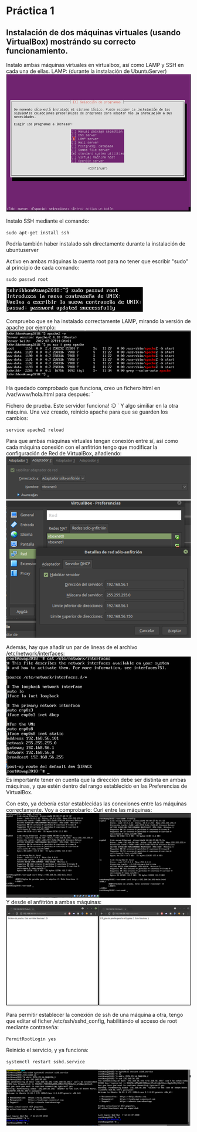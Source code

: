 # Práctica 1

## Instalación de dos máquinas virtuales (usando VirtualBox) mostrándo su correcto funcionamiento.

Instalo ambas máquinas virtuales en virtualbox, así como LAMP y SSH en cada una de ellas.
LAMP: (durante la instalación de UbuntuServer)
![imagen](https://github.com/TehRibbon/SWAP/blob/master/Practica1/Capturas/1.png)



Instalo SSH mediante el comando:

`sudo apt-get install ssh`

Podría también haber instalado ssh directamente durante la instalación de ubuntuserver

Activo en ambas máquinas la cuenta root para no tener que escribir "sudo" al principio de cada comando:

`sudo passwd root`

![imagen](https://github.com/TehRibbon/SWAP/blob/master/Practica1/Capturas/2.png)

Compruebo que se ha instalado correctamente LAMP, mirando la versión de apache por ejemplo:
![imagen](https://github.com/TehRibbon/SWAP/blob/master/Practica1/Capturas/3.png)

Ha quedado comprobado que funciona, creo un fichero html en /var/www/hola.html para después:
`<HTML>
  <BODY>Fichero de prueba. Este servidor funciona! :D
  </BODY>
 </HTML>`
Y algo similiar en la otra máquina.
Una vez creado, reinicio apache para que se guarden los cambios:

`service apache2 reload`

Para que ambas máquinas virtuales tengan conexión entre sí, así como cada máquina conexión con el anfitrión tengo que modificar la configuración de Red de VirtualBox, añadiendo: 
![imagen](https://github.com/TehRibbon/SWAP/blob/master/Practica1/Capturas/4.png)
![imagen](https://github.com/TehRibbon/SWAP/blob/master/Practica1/Capturas/5.png)

Además, hay que añadir un par de líneas de el archivo /etc/network/interfaces:
![imagen](https://github.com/TehRibbon/SWAP/blob/master/Practica1/Capturas/6.png)
Es importante tener en cuenta que la dirección debe ser distinta en ambas máquinas, y que estén dentro del rango establecido en las Preferencias de VirtualBox.

Con esto, ya debería estar establecidas las conexiones entre las máquinas correctamente. Voy a comprobarlo:
Curl entre las máquinas: ![imagen](https://github.com/TehRibbon/SWAP/blob/master/Practica1/Capturas/7.png)
Y desde el anfitrión a ambas máquinas: ![imagen](https://github.com/TehRibbon/SWAP/blob/master/Practica1/Capturas/8.png)

Para permitir establecer la conexión de ssh de una máquina a otra, tengo que editar el ficher /etc/ssh/sshd_config, habilitándo el acceso de root mediante contraseña:

`PermitRootLogin yes`

Reinicio el servicio, y ya funciona:

`systemctl restart sshd.service`

![imagen](https://github.com/TehRibbon/SWAP/blob/master/Practica1/Capturas/9.png)

